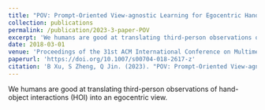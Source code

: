 ```yaml
---
title: "POV: Prompt-Oriented View-agnostic Learning for Egocentric Hand-Object Interaction in the Multi-view World."
collection: publications
permalink: /publication/2023-3-paper-POV
excerpt: 'We humans are good at translating third-person observations of hand-object interactions (HOI) into an egocentric view. '
date: 2018-03-01
venue: 'Proceedings of the 31st ACM International Conference on Multimedia'
paperurl: 'https://doi.org/10.1007/s00704-018-2617-z'
citation: 'B Xu, S Zheng, Q Jin. (2023). "POV: Prompt-Oriented View-agnostic Learning for Egocentric Hand-Object Interaction in the Multi-view World." <i>Proceedings of the 31st ACM International Conference on Multimedia</i>. 2807-2816.'
---
```

We humans are good at translating third-person observations of hand-object interactions (HOI) into an egocentric view. 
